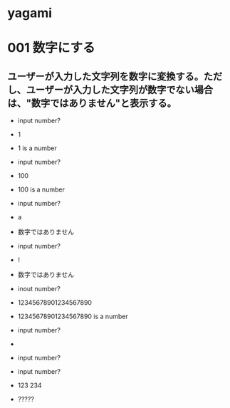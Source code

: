 # yagami

# 001 数字にする
## ユーザーが入力した文字列を数字に変換する。ただし、ユーザーが入力した文字列が数字でない場合は、"数字ではありません"と表示する。

- input number?
 - 1
- 1 is a number

- input number?
 - 100
- 100 is a number

- input number?
 - a
- 数字ではありません

- input number?
 - !
- 数字ではありません

- inout number?
 - 12345678901234567890
- 12345678901234567890 is a number

- input number?
 - 
- input number?

- input number?
 - 123 234
-  ?????
